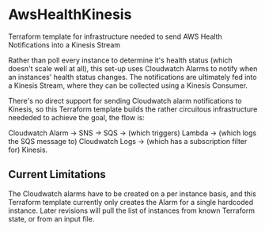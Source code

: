 # AwsHealthKinesis
Terraform template for infrastructure needed to send AWS Health Notifications into a Kinesis Stream

Rather than poll every instance to determine it's health status (which doesn't scale well at all), this set-up uses Cloudwatch Alarms to notify when an instances' health status changes.  The notifications are ultimately fed into a Kinesis Stream, where they can be collected using a Kinesis Consumer.

There's no direct support for sending Cloudwatch alarm notifications to Kinesis, so this Terraform template builds the rather circuitous infrastructure neededed to achieve the goal, the flow is:
 
Cloudwatch Alarm -> SNS -> SQS -> (which triggers) Lambda -> (which logs the SQS message to) Cloudwatch Logs -> (which has a subscription filter for) Kinesis.

Current Limitations
-------------------
The Cloudwatch alarms have to be created on a per instance basis, and this Terraform template currently only creates the Alarm for a single hardcoded instance.  Later revisions will pull the list of instances from known Terraform state, or from an input file.

